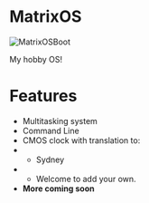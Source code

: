MatrixOS
========
![MatrixOSBoot](https://raw.githubusercontent.com/teenHack42/MatrixOS/master/docs/MatrixOSBootv1.2.2.png)

My hobby OS!

Features
========

+ Multitasking system
+ Command Line
+ CMOS clock with translation to:
+ + Sydney
+ + Welcome to add your own.
+ **More coming soon**
